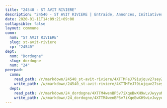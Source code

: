 ```yaml
---
title: "24540 - ST AVIT RIVIERE"
description: "24540 - ST AVIT RIVIERE | Entraide, Annonces, Initiatives"
date: 2020-01-11T14:09:21+09:00
collapsible: false
layout: commune
comm:
  nom: "ST AVIT RIVIERE"
  slug: st-avit-riviere
  cp: "24540"
dept:
  nom: "Dordogne"
  slug: dordogne
  num: "24"
peerpad:
  comm:
    read_path: /r/markdown/24540_st-avit-riviere/4XTTMFeJ79iujquv27seyZDT86uefarYSEy5vFqocv2BL2HYS
    write_path: /w/markdown/24540_st-avit-riviere/4XTTMFeJ79iujquv27seyZDT86uefarYSEy5vFqocv2BL2HYS-K3TgUaBq154fHJXF3y9rft14WxKwZehJaGzmnfGpMVHZAFCvKYnE23jdThSuXAXpAVt9AxkUyn7uyuEu9dEksahD8hyMxLtzdqpbw9Gju3xBDyxRV3H6RFBEixnc6a429aN6rKDY
  dept:
    read_path: /r/markdown/24_dordogne/4XTTM4wenBP5v7iXqeBwXH9wLvJwyyuNKzLxRyGzSZXmCuzgg
    write_path: /w/markdown/24_dordogne/4XTTM4wenBP5v7iXqeBwXH9wLvJwyyuNKzLxRyGzSZXmCuzgg-K3TgUusQQUSAmJPXozCTSBeqjqksxkVWGVxtHwEFrs5RuocQr8weKG2oQg7MVeg2F9Hhv7ggtBiBU8D9pdXEPa9M67VU3BzgAG9BCtQw3VY3Xcxk2YSegk3iUXMkpicGxxJr7mWp
---
```


